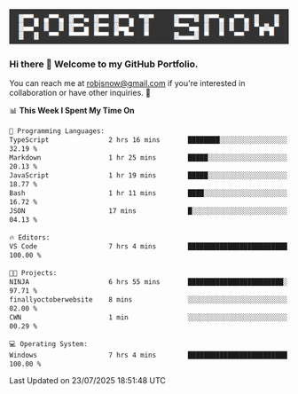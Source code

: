 <img alt="myname" src="assets/name.png" />

### Hi there 👋 Welcome to my GitHub Portfolio.
You can reach me at robjsnow@gmail.com if you're interested in collaboration or have other inquiries.  :briefcase:



<!--START_SECTION:waka-->
📊 **This Week I Spent My Time On** 

```text
💬 Programming Languages: 
TypeScript               2 hrs 16 mins       ████████░░░░░░░░░░░░░░░░░   32.19 % 
Markdown                 1 hr 25 mins        █████░░░░░░░░░░░░░░░░░░░░   20.13 % 
JavaScript               1 hr 19 mins        █████░░░░░░░░░░░░░░░░░░░░   18.77 % 
Bash                     1 hr 11 mins        ████░░░░░░░░░░░░░░░░░░░░░   16.72 % 
JSON                     17 mins             █░░░░░░░░░░░░░░░░░░░░░░░░   04.13 % 

🔥 Editors: 
VS Code                  7 hrs 4 mins        █████████████████████████   100.00 % 

🐱‍💻 Projects: 
NINJA                    6 hrs 55 mins       ████████████████████████░   97.71 % 
finallyoctoberwebsite    8 mins              ░░░░░░░░░░░░░░░░░░░░░░░░░   02.00 % 
CWN                      1 min               ░░░░░░░░░░░░░░░░░░░░░░░░░   00.29 % 

💻 Operating System: 
Windows                  7 hrs 4 mins        █████████████████████████   100.00 % 
```


 Last Updated on 23/07/2025 18:51:48 UTC
<!--END_SECTION:waka-->

<!--
**robjsnow/robjsnow** is a ✨ _special_ ✨ repository because its `README.md` (this file) appears on your GitHub profile.

Here are some ideas to get you started:

- 🔭 I’m currently working on ...
- 🌱 I’m currently learning ...
- 👯 I’m looking to collaborate on ...
- 🤔 I’m looking for help with ...
- 💬 Ask me about ...
- 📫 How to reach me: ...
- 😄 Pronouns: ...
- ⚡ Fun fact: ...
-->


